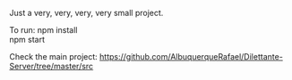 Just a very, very, very, very small project.

To run:
npm install
<br>
npm start

Check the main project: https://github.com/AlbuquerqueRafael/Dilettante-Server/tree/master/src

